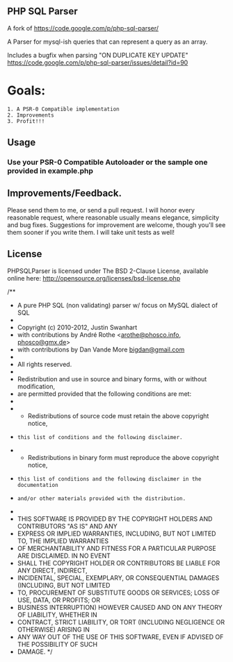 PHP SQL Parser
--------------

A fork of https://code.google.com/p/php-sql-parser/

A Parser for mysql-ish queries that can represent a query as an array.

Includes a bugfix when parsing "ON DUPLICATE KEY UPDATE"
https://code.google.com/p/php-sql-parser/issues/detail?id=90

# Goals:
	1. A PSR-0 Compatible implementation
	2. Improvements
	3. Profit!!!

## Usage

### Use your PSR-0 Compatible Autoloader or the sample one provided in example.php


## Improvements/Feedback.

Please send them to me, or send a pull request. I will honor every reasonable request, where reasonable usually means elegance, simplicity and bug fixes. Suggestions for improvement are welcome, though you'll see them sooner if you write them.
I will take unit tests as well!

## License

PHPSQLParser is licensed under The BSD 2-Clause License, available online here: http://opensource.org/licenses/bsd-license.php

/**
 * A pure PHP SQL (non validating) parser w/ focus on MySQL dialect of SQL
 *
 * Copyright (c) 2010-2012, Justin Swanhart
 * with contributions by André Rothe <arothe@phosco.info, phosco@gmx.de>
 * with contributions by Dan Vande More <bigdan@gmail.com>
 *
 * All rights reserved.
 *
 * Redistribution and use in source and binary forms, with or without modification,
 * are permitted provided that the following conditions are met:
 *
 *   * Redistributions of source code must retain the above copyright notice,
 *     this list of conditions and the following disclaimer.
 *   * Redistributions in binary form must reproduce the above copyright notice,
 *     this list of conditions and the following disclaimer in the documentation
 *     and/or other materials provided with the distribution.
 *
 * THIS SOFTWARE IS PROVIDED BY THE COPYRIGHT HOLDERS AND CONTRIBUTORS "AS IS" AND ANY
 * EXPRESS OR IMPLIED WARRANTIES, INCLUDING, BUT NOT LIMITED TO, THE IMPLIED WARRANTIES
 * OF MERCHANTABILITY AND FITNESS FOR A PARTICULAR PURPOSE ARE DISCLAIMED. IN NO EVENT
 * SHALL THE COPYRIGHT HOLDER OR CONTRIBUTORS BE LIABLE FOR ANY DIRECT, INDIRECT,
 * INCIDENTAL, SPECIAL, EXEMPLARY, OR CONSEQUENTIAL DAMAGES (INCLUDING, BUT NOT LIMITED
 * TO, PROCUREMENT OF SUBSTITUTE GOODS OR SERVICES; LOSS OF USE, DATA, OR PROFITS; OR
 * BUSINESS INTERRUPTION) HOWEVER CAUSED AND ON ANY THEORY OF LIABILITY, WHETHER IN
 * CONTRACT, STRICT LIABILITY, OR TORT (INCLUDING NEGLIGENCE OR OTHERWISE) ARISING IN
 * ANY WAY OUT OF THE USE OF THIS SOFTWARE, EVEN IF ADVISED OF THE POSSIBILITY OF SUCH
 * DAMAGE.
 */
